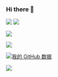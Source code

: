 ### Hi there 👋
<p>
<img src="https://img.shields.io/static/v1?label=Program&message=Python&color=blue"/>
<a href="(https://blog.csdn.net/qq_43184070?type=blog)"><img src="https://img.shields.io/static/v1?label=Blog&message=CSDN&color=red"/></a>
</p>

![](https://github-readme-stats.vercel.app/api/top-langs/?username=ZPS45683968&theme=dark&layout=compact)

![](https://stats.justsong.cn/api/csdn?id=qq_43184070&theme=dark)

[![我的 GitHub 数据](https://github-readme-stats.vercel.app/api?username=ZPS45683968&theme=dark)]()

![](https://activity-graph.herokuapp.com/graph?username=ZPS45683968&theme=github)


<!-- ![](https://stats.justsong.cn/api/bilibili/?id=250874186&theme=dark) -->






